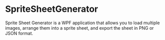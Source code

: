# SpriteSheetGenerator
 Sprite Sheet Generator is a WPF application that allows you to load multiple images, arrange them into a sprite sheet, and export the sheet in PNG or JSON format.
